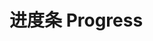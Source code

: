 # 进度条 Progress 

<script setup lang="ts">
import {onMounted} from 'vue'
import Message from '../../packages/components/message/index.ts' 

onMounted(() => {
  Message({
    type:'warn',
    text: '功能开发中，敬请期待！',
    timeOut: 5000,
  })
})
</script>